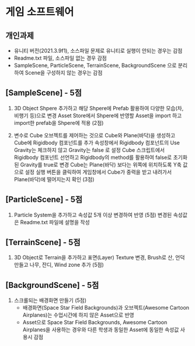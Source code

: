 # 게임 소프트웨어

## 개인과제

* 유니티 버전(2021.3.9f1), 소스파일 문제로 유니티로 실행이 안되는 경우는 감점
* Readme.txt 파일, 소스파일 없는 경우 감점
* SampleScene, ParticleScene, TerrainScene, BackgroundScene 으로 분리하여
  Scene을 구성하지 않는 경우는 감점

## [SampleScene] - 5점

1. 3D Object Shpere 추가하고 해당 Shpere에 Prefab 활용하여 다양한 모습(차, 비행기 등)으로 변경
    Asset Store에서 Shpere에 반영할 Asset을 import 하고 import한 prefab을 Shpere에 적용 (2점)

2. 변수로 Cube 오브젝트를 제어하는 것으로 Cube와 Plane(바닥)을 생성하고 Cube에 Rigidbody 컴포넌트를 추가
    속성창에서 Rigidbody 컴포넌트의 Use Gravity는 체크하지 않고 Gravity는 false 로 설정
    Cube 스크립트에서 Rigidbody 컴포넌트 선언하고
    Rigidbody의 method를 활용하여 false로 초기화된 Gravity를 true로 변경
    Cube는 Plane(바닥) 보다는 위쪽에 위치하도록 Y축 값으로 설정
    실행 버튼을 클릭하여 게임창에서 Cube가 중력을 받고 내려가서 Plane(바닥)에 떨어지는지 확인 (3점)

## [ParticleScene] - 5점

1. Particle System을 추가하고 속성값 5개 이상 변경하여 반영 (5점)
    변경된 속성값은 Readme.txt 파일에 설명을 작성

## [TerrainScene] - 5점

1. 3D Object로 Terrain을 추가하고 표면(Layer) Texture 변경, Brush로 산, 언덕 만들고
    나무, 잔디, Wind zone 추가 (5점)

## [BackgroundScene] - 5점

1. 스크롤되는 배경화면 만들기 (5점)
    * 배경화면(Space Star Field Backgrounds)과 오브젝트(Awesome Cartoon Airplanes)는
       수업시간에 하지 않은 Asset으로 반영
    * Asset으로 Space Star Field Backgrounds, Awesome Cartoon Airplanes을 사용하는 경우와
       다른 학생과 동일한 Asset에 동일한 속성값 사용시 감점
